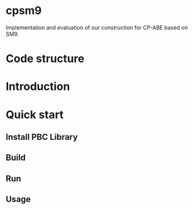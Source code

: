 # cpsm9
Implementation and evaluation of our construction for CP-ABE based on SM9.

# Code structure

# Introduction

# Quick start

## Install PBC Library

## Build

## Run

## Usage
